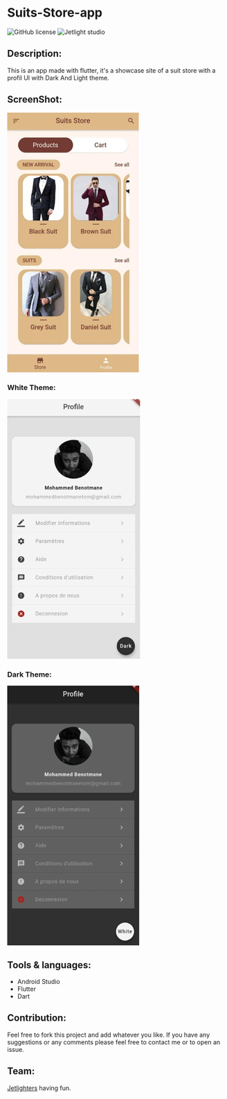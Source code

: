 # Suits-Store-app

![GitHub license](https://img.shields.io/github/license/Mohammed-Benotmane/Tower-Defense-Game.svg)
![Jetlight studio](https://img.shields.io/badge/Made%20by-Jetlight%20studio-blue.svg?color=082544)

## Description:
This is an app made with flutter, it's a showcase site of a suit store with a profil UI with Dark And Light theme.

## ScreenShot:
<img src="Screenshot/photo_2020-06-13_00-28-31.jpg" />

### White Theme:
<img src="Screenshot/white.jpg" />

### Dark Theme:
<img src="Screenshot/dark.jpg" />

## Tools & languages:
* Android Studio
* Flutter
* Dart

## Contribution:
Feel free to fork this project and add whatever you like. If you have any suggestions or any comments please feel free to contact me or to open an issue.

## Team:
[Jetlighters](https://github.com/JetLightStudio) having fun.

